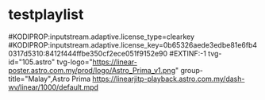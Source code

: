 # testplaylist

#KODIPROP:inputstream.adaptive.license_type=clearkey
#KODIPROP:inputstream.adaptive.license_key=0b65326aede3edbe81e6fb40317d5310:8412f444ffbe350cf2ece051f9152e90
#EXTINF:-1 tvg-id="105.astro" tvg-logo="https://linear-poster.astro.com.my/prod/logo/Astro_Prima_v1.png" group-title="Malay",Astro Prima
https://linearjitp-playback.astro.com.my/dash-wv/linear/1000/default.mpd
